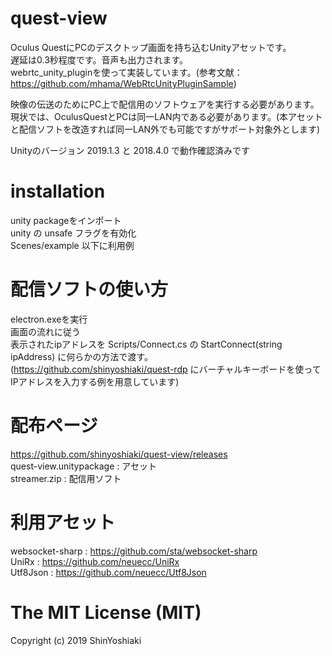 # quest-view
Oculus QuestにPCのデスクトップ画面を持ち込むUnityアセットです。  
遅延は0.3秒程度です。音声も出力されます。  
webrtc_unity_pluginを使って実装しています。(参考文献：https://github.com/mhama/WebRtcUnityPluginSample)  

映像の伝送のためにPC上で配信用のソフトウェアを実行する必要があります。
現状では、OculusQuestとPCは同一LAN内である必要があります。(本アセットと配信ソフトを改造すれば同一LAN外でも可能ですがサポート対象外とします)

Unityのバージョン 2019.1.3 と 2018.4.0 で動作確認済みです

# installation 

unity packageをインポート　  
unity の unsafe フラグを有効化  
Scenes/example 以下に利用例  

# 配信ソフトの使い方

electron.exeを実行  
画面の流れに従う  
表示されたipアドレスを Scripts/Connect.cs の StartConnect(string ipAddress) に何らかの方法で渡す。   
(https://github.com/shinyoshiaki/quest-rdp にバーチャルキーボードを使ってIPアドレスを入力する例を用意しています)   

 # 配布ページ 
 https://github.com/shinyoshiaki/quest-view/releases  
 quest-view.unitypackage : アセット　  
 streamer.zip : 配信用ソフト  
 
 # 利用アセット
 websocket-sharp : https://github.com/sta/websocket-sharp  
 UniRx : https://github.com/neuecc/UniRx  
 Utf8Json : https://github.com/neuecc/Utf8Json  

# The MIT License (MIT)  

Copyright (c) 2019 ShinYoshiaki
